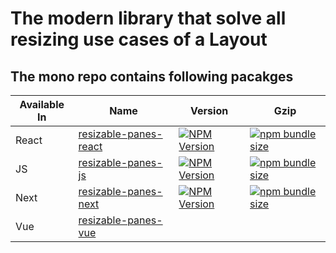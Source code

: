 # The modern library that solve all resizing use cases of a Layout

## The mono repo contains following pacakges

| Available In | Name | Version | Gzip |
|--------------|------|---------|------|
|  React       |[resizable-panes-react][resizable-panes-react-git-link]     |[![NPM Version][npm-version-react-badge]][npm-react-link]|[![npm bundle size][npm-min-size-badge-react-link]][npm-min-size-react-link]      |
|  JS          |[resizable-panes-js][resizable-panes-js-git-link]           |[![NPM Version][npm-version-js-badge]][npm-js-link]|[![npm bundle size][npm-min-size-badge-js-link]][npm-min-size-js-link]      |
|  Next        |[resizable-panes-next][resizable-panes-next-git-link]       |[![NPM Version][npm-version-next-badge]][npm-next-link] | [![npm bundle size][npm-min-size-badge-next-link]][npm-min-size-next-link] |
|  Vue         |[resizable-panes-vue][resizable-panes-vue-git-link]         |         |      |

[npm-react-link]: https://www.npmjs.com/package/resizable-panes-react
[npm-version-react-badge]: https://img.shields.io/npm/v/resizable-panes-react

[npm-js-link]: https://www.npmjs.com/package/resizable-panes-js
[npm-version-js-badge]: https://img.shields.io/npm/v/resizable-panes-js

[npm-next-link]: https://www.npmjs.com/package/resizable-panes-next
[npm-version-next-badge]: https://img.shields.io/npm/v/resizable-panes-next

[npm-min-size-badge-react-link]: https://img.shields.io/bundlephobia/minzip/resizable-panes-react
[npm-min-size-react-link]: https://www.npmjs.com/package/resizable-panes-react

[resizable-panes-react-git-link]: https://github.com/BipanKishore/resizable-panes/tree/master/packages/resizable-panes-react

[resizable-panes-js-git-link]: https://github.com/BipanKishore/resizable-panes/tree/master/packages/resizable-panes-js

[resizable-panes-next-git-link]: https://github.com/BipanKishore/resizable-panes/tree/master/packages/resizable-panes-next

[resizable-panes-vue-git-link]: https://github.com/BipanKishore/resizable-panes/tree/master/packages/resizable-panes-vue

[npm-min-size-badge-js-link]: https://img.shields.io/bundlephobia/minzip/resizable-panes-js
[npm-min-size-js-link]: https://www.npmjs.com/package/resizable-panes-js

[npm-min-size-badge-next-link]: https://img.shields.io/bundlephobia/minzip/resizable-panes-next
[npm-min-size-next-link]: https://www.npmjs.com/package/resizable-panes-next
